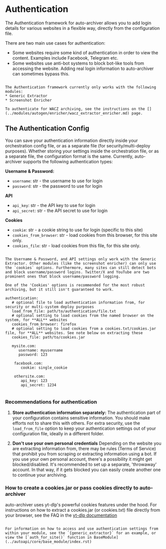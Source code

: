 # Authentication

The Authentication framework for auto-archiver allows you to add login details for various websites in a flexible way, directly from the configuration file.

There are two main use cases for authentication:
* Some websites require some kind of authentication in order to view the content. Examples include Facebook, Telegram etc.
* Some websites use anti-bot systems to block bot-like tools from accessing the website. Adding real login information to auto-archiver can sometimes bypass this.

```{note}

The Authentication framework currently only works with the following modules:
* Generic Extractor
* Screenshot Enricher

To authenticate for WACZ archiving, see the instructions on the [](../modules/autogen/enricher/wacz_extractor_enricher.md) page.
```

## The Authentication Config

You can save your authentication information directly inside your orchestration config file, or as a separate file (for security/multi-deploy purposes). Whether storing your settings inside the orchestration file, or as a separate file, the configuration format is the same. Currently, auto-archiver supports the following authentication types:

**Username & Password:**
- `username`: str - the username to use for login
- `password`: str - the password to use for login

**API**
- `api_key`: str - the API key to use for login
- `api_secret`: str - the API secret to use for login
  
**Cookies**
- `cookie`: str - a cookie string to use for login (specific to this site)
- `cookies_from_browser`: str - load cookies from this browser, for this site only.
- `cookies_file`: str - load cookies from this file, for this site only.

```{note} 

The Username & Password, and API settings only work with the Generic Extractor. Other modules (like the screenshot enricher) can only use the `cookies` options. Furthermore, many sites can still detect bots and block username/password logins. Twitter/X and YouTube are two prominent ones that block username/password logging.

One of the 'Cookies' options is recommended for the most robust archiving, but it still isn't guaranteed to work.
```

```{code} yaml
authentication:
   # optional file to load authentication information from, for security or multi-system deploy purposes
   load_from_file: path/to/authentication/file.txt
   # optional setting to load cookies from the named browser on the system, for **ALL** websites
   cookies_from_browser: firefox
   # optional setting to load cookies from a cookies.txt/cookies.jar file, for **ALL** websites. See note below on extracting these
   cookies_file: path/to/cookies.jar

   mysite.com:
      username: myusername
      password: 123
    
    facebook.com:
       cookie: single_cookie

    othersite.com:
       api_key: 123
       api_secret: 1234
  
```


### Recommendations for authentication

1. **Store authentication information separately:**
The authentication part of your configuration contains sensitive information. You should make efforts not to share this with others. For extra security, use the `load_from_file` option to keep your authentication settings out of your configuration file, ideally in a different folder.

2. **Don't use your own personal credentials**
Depending on the website you are extracting information from, there may be rules (Terms of Service) that prohibit you from scraping or extracting information using a bot. If you use your own personal account, there's a possibility it might get blocked/disabled. It's recommended to set up a separate, 'throwaway' account. In that way, if it gets blocked you can easily create another one to continue your archiving.


### How to create a cookies.jar or pass cookies directly to auto-archiver

auto-archiver uses yt-dlp's powerful cookies features under the hood. For instructions on how to extract a cookies.jar (or cookies.txt) file directly from your browser, see the FAQ in the [yt-dlp documentation](https://github.com/yt-dlp/yt-dlp/wiki/FAQ#how-do-i-pass-cookies-to-yt-dlp)

```{note} For developers:

For information on how to access and use authentication settings from within your module, see the `{generic_extractor}` for an example, or view the [`auth_for_site()` function in BaseModule](../autoapi/core/base_module/index.rst)
```